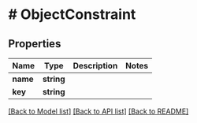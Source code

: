 # # ObjectConstraint

## Properties

Name | Type | Description | Notes
------------ | ------------- | ------------- | -------------
**name** | **string** |  |
**key** | **string** |  |

[[Back to Model list]](../../README.md#models) [[Back to API list]](../../README.md#endpoints) [[Back to README]](../../README.md)
